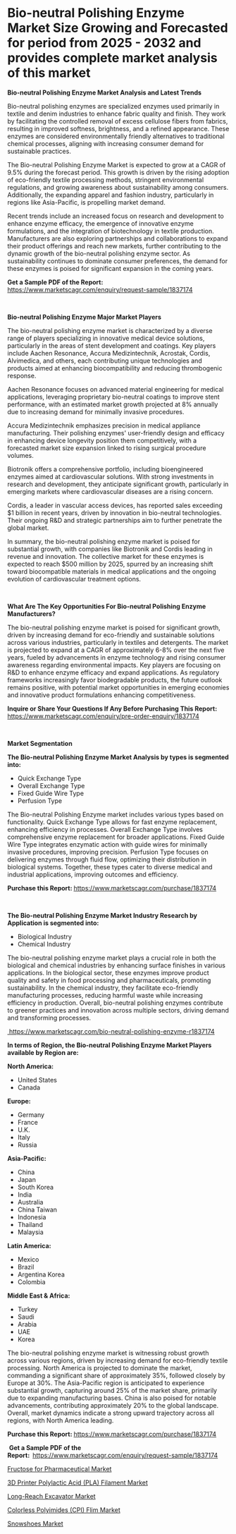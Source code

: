 <p><h1>Bio-neutral Polishing Enzyme Market Size Growing and Forecasted for period from 2025 - 2032 and provides complete market analysis of this market</h1></p><p><strong>Bio-neutral Polishing Enzyme Market Analysis and Latest Trends</strong></p>
<p><p>Bio-neutral polishing enzymes are specialized enzymes used primarily in textile and denim industries to enhance fabric quality and finish. They work by facilitating the controlled removal of excess cellulose fibers from fabrics, resulting in improved softness, brightness, and a refined appearance. These enzymes are considered environmentally friendly alternatives to traditional chemical processes, aligning with increasing consumer demand for sustainable practices.</p><p>The Bio-neutral Polishing Enzyme Market is expected to grow at a CAGR of 9.5% during the forecast period. This growth is driven by the rising adoption of eco-friendly textile processing methods, stringent environmental regulations, and growing awareness about sustainability among consumers. Additionally, the expanding apparel and fashion industry, particularly in regions like Asia-Pacific, is propelling market demand.</p><p>Recent trends include an increased focus on research and development to enhance enzyme efficacy, the emergence of innovative enzyme formulations, and the integration of biotechnology in textile production. Manufacturers are also exploring partnerships and collaborations to expand their product offerings and reach new markets, further contributing to the dynamic growth of the bio-neutral polishing enzyme sector. As sustainability continues to dominate consumer preferences, the demand for these enzymes is poised for significant expansion in the coming years.</p></p>
<p><strong>Get a Sample PDF of the Report:&nbsp;</strong> <a href="https://www.marketscagr.com/enquiry/request-sample/1837174?utm_campaign=1944&utm_medium=2&utm_source=Github&utm_content=ia&utm_term=03022025&utm_id=bio-neutral-polishing-enzyme">https://www.marketscagr.com/enquiry/request-sample/1837174</a></p>
<p>&nbsp;</p>
<p><strong>Bio-neutral Polishing Enzyme Major Market Players</strong></p>
<p><p>The bio-neutral polishing enzyme market is characterized by a diverse range of players specializing in innovative medical device solutions, particularly in the areas of stent development and coatings. Key players include Aachen Resonance, Accura Medizintechnik, Acrostak, Cordis, Alvimedica, and others, each contributing unique technologies and products aimed at enhancing biocompatibility and reducing thrombogenic response.</p><p>Aachen Resonance focuses on advanced material engineering for medical applications, leveraging proprietary bio-neutral coatings to improve stent performance, with an estimated market growth projected at 8% annually due to increasing demand for minimally invasive procedures.</p><p>Accura Medizintechnik emphasizes precision in medical appliance manufacturing. Their polishing enzymes' user-friendly design and efficacy in enhancing device longevity position them competitively, with a forecasted market size expansion linked to rising surgical procedure volumes.</p><p>Biotronik offers a comprehensive portfolio, including bioengineered enzymes aimed at cardiovascular solutions. With strong investments in research and development, they anticipate significant growth, particularly in emerging markets where cardiovascular diseases are a rising concern.</p><p>Cordis, a leader in vascular access devices, has reported sales exceeding $1 billion in recent years, driven by innovation in bio-neutral technologies. Their ongoing R&D and strategic partnerships aim to further penetrate the global market.</p><p>In summary, the bio-neutral polishing enzyme market is poised for substantial growth, with companies like Biotronik and Cordis leading in revenue and innovation. The collective market for these enzymes is expected to reach $500 million by 2025, spurred by an increasing shift toward biocompatible materials in medical applications and the ongoing evolution of cardiovascular treatment options.</p></p>
<p>&nbsp;</p>
<p><strong>What Are The Key Opportunities For Bio-neutral Polishing Enzyme Manufacturers?</strong></p>
<p><p>The bio-neutral polishing enzyme market is poised for significant growth, driven by increasing demand for eco-friendly and sustainable solutions across various industries, particularly in textiles and detergents. The market is projected to expand at a CAGR of approximately 6-8% over the next five years, fueled by advancements in enzyme technology and rising consumer awareness regarding environmental impacts. Key players are focusing on R&D to enhance enzyme efficacy and expand applications. As regulatory frameworks increasingly favor biodegradable products, the future outlook remains positive, with potential market opportunities in emerging economies and innovative product formulations enhancing competitiveness.</p></p>
<p><strong>Inquire or Share Your Questions If Any Before Purchasing This Report:</strong> <a href="https://www.marketscagr.com/enquiry/pre-order-enquiry/1837174?utm_campaign=1944&utm_medium=2&utm_source=Github&utm_content=ia&utm_term=03022025&utm_id=bio-neutral-polishing-enzyme">https://www.marketscagr.com/enquiry/pre-order-enquiry/1837174</a></p>
<p>&nbsp;</p>
<p><strong>Market Segmentation</strong></p>
<p><strong>The Bio-neutral Polishing Enzyme Market Analysis by types is segmented into:</strong></p>
<p><ul><li>Quick Exchange Type</li><li>Overall Exchange Type</li><li>Fixed Guide Wire Type</li><li>Perfusion Type</li></ul></p>
<p><p>The Bio-neutral Polishing Enzyme market includes various types based on functionality. Quick Exchange Type allows for fast enzyme replacement, enhancing efficiency in processes. Overall Exchange Type involves comprehensive enzyme replacement for broader applications. Fixed Guide Wire Type integrates enzymatic action with guide wires for minimally invasive procedures, improving precision. Perfusion Type focuses on delivering enzymes through fluid flow, optimizing their distribution in biological systems. Together, these types cater to diverse medical and industrial applications, improving outcomes and efficiency.</p></p>
<p><strong>Purchase this Report:&nbsp;</strong><a href="https://www.marketscagr.com/purchase/1837174?utm_campaign=1944&utm_medium=2&utm_source=Github&utm_content=ia&utm_term=03022025&utm_id=bio-neutral-polishing-enzyme">https://www.marketscagr.com/purchase/1837174</a></p>
<p>&nbsp;</p>
<p><strong>The Bio-neutral Polishing Enzyme Market Industry Research by Application is segmented into:</strong></p>
<p><ul><li>Biological Industry</li><li>Chemical Industry</li></ul></p>
<p><p>The bio-neutral polishing enzyme market plays a crucial role in both the biological and chemical industries by enhancing surface finishes in various applications. In the biological sector, these enzymes improve product quality and safety in food processing and pharmaceuticals, promoting sustainability. In the chemical industry, they facilitate eco-friendly manufacturing processes, reducing harmful waste while increasing efficiency in production. Overall, bio-neutral polishing enzymes contribute to greener practices and innovation across multiple sectors, driving demand and transforming processes.</p></p>
<p><a href="https://www.marketscagr.com/bio-neutral-polishing-enzyme-r1837174?utm_campaign=1944&utm_medium=2&utm_source=Github&utm_content=ia&utm_term=03022025&utm_id=bio-neutral-polishing-enzyme">&nbsp;https://www.marketscagr.com/bio-neutral-polishing-enzyme-r1837174</a></p>
<p><strong>In terms of Region, the Bio-neutral Polishing Enzyme Market Players available by Region are:</strong></p>
<p>
    <p> <strong> North America: </strong>
        <ul>
            <li>United States</li>
            <li>Canada</li>
        </ul>
        </p> 
    <p> <strong> Europe: </strong>
        <ul>
            <li>Germany</li>
            <li>France</li>
            <li>U.K.</li>
            <li>Italy</li>
            <li>Russia</li>
        </ul>
        </p> 
    <p> <strong> Asia-Pacific: </strong>
        <ul>
            <li>China</li>
            <li>Japan</li>
            <li>South Korea</li>
            <li>India</li>
            <li>Australia</li>
            <li>China Taiwan</li>
            <li>Indonesia</li>
            <li>Thailand</li>
            <li>Malaysia</li>
        </ul>
        </p> 
    <p> <strong> Latin America: </strong>
        <ul>
            <li>Mexico</li>
            <li>Brazil</li>
            <li>Argentina Korea</li>
            <li>Colombia</li>
        </ul>
        </p> 
    <p> <strong> Middle East & Africa: </strong>
        <ul>
            <li>Turkey</li>
            <li>Saudi</li>
            <li>Arabia</li>
            <li>UAE</li>
            <li>Korea</li>
        </ul>
    </p>
    </p>
<p><p>The bio-neutral polishing enzyme market is witnessing robust growth across various regions, driven by increasing demand for eco-friendly textile processing. North America is projected to dominate the market, commanding a significant share of approximately 35%, followed closely by Europe at 30%. The Asia-Pacific region is anticipated to experience substantial growth, capturing around 25% of the market share, primarily due to expanding manufacturing bases. China is also poised for notable advancements, contributing approximately 20% to the global landscape. Overall, market dynamics indicate a strong upward trajectory across all regions, with North America leading.</p></p>
<p><strong>Purchase this Report: </strong><a href="https://www.marketscagr.com/purchase/1837174?utm_campaign=1944&utm_medium=2&utm_source=Github&utm_content=ia&utm_term=03022025&utm_id=bio-neutral-polishing-enzyme">https://www.marketscagr.com/purchase/1837174</a></p>
<p>&nbsp;<strong>Get a Sample PDF of the Report:&nbsp;&nbsp;</strong><a href="https://www.marketscagr.com/enquiry/request-sample/1837174?utm_campaign=1944&utm_medium=2&utm_source=Github&utm_content=ia&utm_term=03022025&utm_id=bio-neutral-polishing-enzyme">https://www.marketscagr.com/enquiry/request-sample/1837174</a></p>
<p><strong></strong></p>
<p><p><a href="https://github.com/Chiragrp22/Market-Research-Report-List-7/blob/main/fructose-for-pharmaceutical-market.md?utm_campaign=1944&utm_medium=2&utm_source=Github&utm_content=ia&utm_term=03022025&utm_id=bio-neutral-polishing-enzyme">Fructose for Pharmaceutical Market</a></p><p><a href="https://github.com/MarciaRunte/Market-Research-Report-List-1/blob/main/3d-printer-polylactic-acid-pla-filament-market.md?utm_campaign=1944&utm_medium=2&utm_source=Github&utm_content=ia&utm_term=03022025&utm_id=bio-neutral-polishing-enzyme">3D Printer Polylactic Acid (PLA) Filament Market</a></p><p><a href="https://www.linkedin.com/pulse/market-trends-report-analyzing-long-reach-excavator-markets-ictze?utm_campaign=1944&utm_medium=2&utm_source=Github&utm_content=ia&utm_term=03022025&utm_id=bio-neutral-polishing-enzyme">Long-Reach Excavator Market</a></p><p><a href="https://www.linkedin.com/pulse/colorless-polyimides-cpi-flim-market-analysis-report-driving-tysdf?utm_campaign=1944&utm_medium=2&utm_source=Github&utm_content=ia&utm_term=03022025&utm_id=bio-neutral-polishing-enzyme">Colorless Polyimides (CPI) Flim Market</a></p><p><a href="https://www.linkedin.com/pulse/market-study-on73-cagr-forecast-from-2025-2032-offeringsignificant-kisic?utm_campaign=1944&utm_medium=2&utm_source=Github&utm_content=ia&utm_term=03022025&utm_id=bio-neutral-polishing-enzyme">Snowshoes Market</a></p></p>